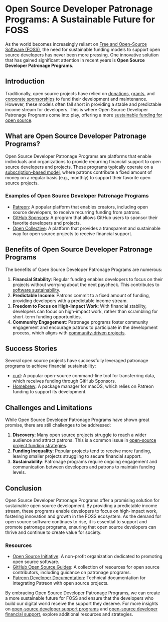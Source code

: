 # Open Source Developer Patronage Programs: A Sustainable Future for FOSS

As the world becomes increasingly reliant on [Free and Open-Source Software (FOSS)](https://en.wikipedia.org/wiki/Free_and_open-source_software), the need for sustainable funding models to support open source developers has never been more pressing. One innovative solution that has gained significant attention in recent years is **Open Source Developer Patronage Programs**.

## Introduction

Traditionally, open source projects have relied on [donations](https://www.license-token.com/wiki/donations-for-open-source-projects), [grants](https://www.license-token.com/wiki/open-source-grants-for-developers), and [corporate sponsorships](https://www.license-token.com/wiki/corporate-sponsorship-models) to fund their development and maintenance. However, these models often fall short in providing a stable and predictable income stream for developers. This is where Open Source Developer Patronage Programs come into play, offering a more [sustainable funding for open source](https://www.license-token.com/wiki/sustainable-funding-for-open-source).

## What are Open Source Developer Patronage Programs?

Open Source Developer Patronage Programs are platforms that enable individuals and organizations to provide recurring financial support to open source developers and projects. These programs typically operate on a [subscription-based model](https://en.wikipedia.org/wiki/Subscription_business_model), where patrons contribute a fixed amount of money on a regular basis (e.g., monthly) to support their favorite open source projects.

### Examples of Open Source Developer Patronage Programs

- [Patreon](https://www.patreon.com/): A popular platform that enables creators, including open source developers, to receive recurring funding from patrons.
- [GitHub Sponsors](https://github.com/sponsors): A program that allows GitHub users to sponsor their favorite developers and projects.
- [Open Collective](https://opencollective.com/): A platform that provides a transparent and sustainable way for open source projects to receive financial support.

## Benefits of Open Source Developer Patronage Programs

The benefits of Open Source Developer Patronage Programs are numerous:

1. **Financial Stability**: Regular funding enables developers to focus on their projects without worrying about the next paycheck. This contributes to [software sustainability](https://www.license-token.com/wiki/software-sustainability).
2. **Predictable Income**: Patrons commit to a fixed amount of funding, providing developers with a predictable income stream.
3. **Freedom to Focus on High-Impact Work**: With financial stability, developers can focus on high-impact work, rather than scrambling for short-term funding opportunities.
4. **Community Engagement**: Patronage programs foster community engagement and encourage patrons to participate in the development process, which aligns with [community-driven projects](https://www.license-token.com/wiki/community-driven-projects).

## Success Stories

Several open source projects have successfully leveraged patronage programs to achieve financial sustainability:

- [curl](https://curl.se/): A popular open-source command-line tool for transferring data, which receives funding through GitHub Sponsors.
- [Homebrew](https://brew.sh/): A package manager for macOS, which relies on Patreon funding to support its development.

## Challenges and Limitations

While Open Source Developer Patronage Programs have shown great promise, there are still challenges to be addressed:

1. **Discovery**: Many open source projects struggle to reach a wider audience and attract patrons. This is a common issue in [open-source project funding strategies](https://www.license-token.com/wiki/open-source-project-funding-strategies).
2. **Funding Inequality**: Popular projects tend to receive more funding, leaving smaller projects struggling to secure financial support.
3. **Sustainability**: Patronage programs require ongoing engagement and communication between developers and patrons to maintain funding levels.

## Conclusion

Open Source Developer Patronage Programs offer a promising solution for sustainable open source development. By providing a predictable income stream, these programs enable developers to focus on high-impact work, fostering innovation and growth in the FOSS ecosystem. As the demand for open source software continues to rise, it is essential to support and promote patronage programs, ensuring that open source developers can thrive and continue to create value for society.

### Resources

- [Open Source Initiative](https://opensource.org/): A non-profit organization dedicated to promoting open source software.
- [GitHub Open Source Guides](https://github.com/open-source/guides): A collection of resources for open source contributors, including guidance on patronage programs.
- [Patreon Developer Documentation](https://www.patreon.com/developers/docs): Technical documentation for integrating Patreon with open source projects.

By embracing Open Source Developer Patronage Programs, we can create a more sustainable future for FOSS and ensure that the developers who build our digital world receive the support they deserve. For more insights on [open-source developer support programs](https://www.license-token.com/wiki/open-source-developer-support-programs) and [open-source developer financial support](https://www.license-token.com/wiki/open-source-developer-financial-support), explore additional resources and strategies.